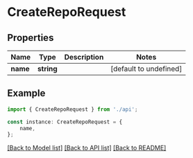 # CreateRepoRequest


## Properties

Name | Type | Description | Notes
------------ | ------------- | ------------- | -------------
**name** | **string** |  | [default to undefined]

## Example

```typescript
import { CreateRepoRequest } from './api';

const instance: CreateRepoRequest = {
    name,
};
```

[[Back to Model list]](../README.md#documentation-for-models) [[Back to API list]](../README.md#documentation-for-api-endpoints) [[Back to README]](../README.md)
